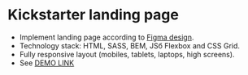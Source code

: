 # Kickstarter landing page
- Implement landing page according to [Figma design](https://www.figma.com/file/Ujp7bCFuvuJlkn8TSbQPSZ/%E2%84%9611-(kickstarter)?node-id=0%3A1).
- Technology stack: HTML, SASS, BEM, JSб Flexbox and CSS Grid.
- Fully responsive layout (mobiles, tablets, laptops, high screens).
- See [DEMO LINK](https://yegorkochetkov.github.io/crazybaby-landing/)
